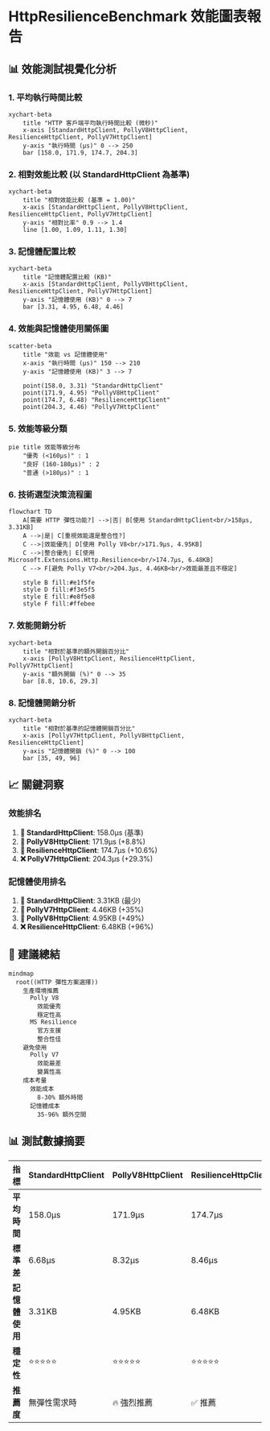 # HttpResilienceBenchmark 效能圖表報告

## 📊 效能測試視覺化分析

### 1. 平均執行時間比較

```mermaid
xychart-beta
    title "HTTP 客戶端平均執行時間比較 (微秒)"
    x-axis [StandardHttpClient, PollyV8HttpClient, ResilienceHttpClient, PollyV7HttpClient]
    y-axis "執行時間 (μs)" 0 --> 250
    bar [158.0, 171.9, 174.7, 204.3]
```

### 2. 相對效能比較 (以 StandardHttpClient 為基準)

```mermaid
xychart-beta
    title "相對效能比較 (基準 = 1.00)"
    x-axis [StandardHttpClient, PollyV8HttpClient, ResilienceHttpClient, PollyV7HttpClient]
    y-axis "相對比率" 0.9 --> 1.4
    line [1.00, 1.09, 1.11, 1.30]
```

### 3. 記憶體配置比較

```mermaid
xychart-beta
    title "記憶體配置比較 (KB)"
    x-axis [StandardHttpClient, PollyV8HttpClient, ResilienceHttpClient, PollyV7HttpClient]
    y-axis "記憶體使用 (KB)" 0 --> 7
    bar [3.31, 4.95, 6.48, 4.46]
```

### 4. 效能與記憶體使用關係圖

```mermaid
scatter-beta
    title "效能 vs 記憶體使用"
    x-axis "執行時間 (μs)" 150 --> 210
    y-axis "記憶體使用 (KB)" 3 --> 7

    point(158.0, 3.31) "StandardHttpClient"
    point(171.9, 4.95) "PollyV8HttpClient"
    point(174.7, 6.48) "ResilienceHttpClient"
    point(204.3, 4.46) "PollyV7HttpClient"
```

### 5. 效能等級分類

```mermaid
pie title 效能等級分布
    "優秀 (<160μs)" : 1
    "良好 (160-180μs)" : 2
    "普通 (>180μs)" : 1
```

### 6. 技術選型決策流程圖

```mermaid
flowchart TD
    A[需要 HTTP 彈性功能?] -->|否| B[使用 StandardHttpClient<br/>158μs, 3.31KB]
    A -->|是| C[重視效能還是整合性?]
    C -->|效能優先| D[使用 Polly V8<br/>171.9μs, 4.95KB]
    C -->|整合優先| E[使用 Microsoft.Extensions.Http.Resilience<br/>174.7μs, 6.48KB]
    C --> F[避免 Polly V7<br/>204.3μs, 4.46KB<br/>效能最差且不穩定]

    style B fill:#e1f5fe
    style D fill:#f3e5f5
    style E fill:#e8f5e8
    style F fill:#ffebee
```

### 7. 效能開銷分析

```mermaid
xychart-beta
    title "相對於基準的額外開銷百分比"
    x-axis [PollyV8HttpClient, ResilienceHttpClient, PollyV7HttpClient]
    y-axis "額外開銷 (%)" 0 --> 35
    bar [8.8, 10.6, 29.3]
```

### 8. 記憶體開銷分析

```mermaid
xychart-beta
    title "相對於基準的記憶體開銷百分比"
    x-axis [PollyV7HttpClient, PollyV8HttpClient, ResilienceHttpClient]
    y-axis "記憶體開銷 (%)" 0 --> 100
    bar [35, 49, 96]
```

## 📈 關鍵洞察

### 效能排名
1. **🥇 StandardHttpClient**: 158.0μs (基準)
2. **🥈 PollyV8HttpClient**: 171.9μs (+8.8%)
3. **🥉 ResilienceHttpClient**: 174.7μs (+10.6%)
4. **❌ PollyV7HttpClient**: 204.3μs (+29.3%)

### 記憶體使用排名
1. **🥇 StandardHttpClient**: 3.31KB (最少)
2. **🥈 PollyV7HttpClient**: 4.46KB (+35%)
3. **🥉 PollyV8HttpClient**: 4.95KB (+49%)
4. **❌ ResilienceHttpClient**: 6.48KB (+96%)

## 🎯 建議總結

```mermaid
mindmap
  root((HTTP 彈性方案選擇))
    生產環境推薦
      Polly V8
        效能優秀
        穩定性高
      MS Resilience
        官方支援
        整合性佳
    避免使用
      Polly V7
        效能最差
        變異性高
    成本考量
      效能成本
        8-30% 額外時間
      記憶體成本
        35-96% 額外空間
```

## 📊 測試數據摘要

| 指標 | StandardHttpClient | PollyV8HttpClient | ResilienceHttpClient | PollyV7HttpClient |
|------|-------------------|-------------------|---------------------|-------------------|
| **平均時間** | 158.0μs | 171.9μs | 174.7μs | 204.3μs |
| **標準差** | 6.68μs | 8.32μs | 8.46μs | 33.64μs |
| **記憶體使用** | 3.31KB | 4.95KB | 6.48KB | 4.46KB |
| **穩定性** | ⭐⭐⭐⭐⭐ | ⭐⭐⭐⭐⭐ | ⭐⭐⭐⭐⭐ | ⭐⭐⭐ |
| **推薦度** | 無彈性需求時 | 🔥 強烈推薦 | ✅ 推薦 | ❌ 不推薦 |